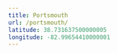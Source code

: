 ```yaml
---
title: Portsmouth
url: /portsmouth/
latitude: 38.731637500000005
longitude: -82.99654410000001
---
```

